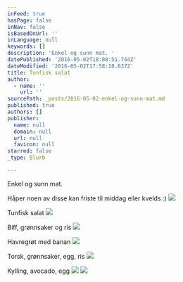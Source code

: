 ```yaml
---
inFeed: true
hasPage: false
inNav: false
isBasedOnUrl: ''
inLanguage: null
keywords: []
description: 'Enkel og sunn mat. '
datePublished: '2016-05-02T18:08:51.744Z'
dateModified: '2016-05-02T17:58:18.637Z'
title: Tunfisk salat
author:
  - name: ''
    url: ''
sourcePath: _posts/2016-05-02-enkel-og-sunn-mat.md
published: true
authors: []
publisher:
  name: null
  domain: null
  url: null
  favicon: null
starred: false
_type: Blurb

---
```

Enkel og sunn mat. 

Håper noen av disse kan friste til middag eller kvelds :)
![](https://the-grid-user-content.s3-us-west-2.amazonaws.com/903e7267-19a0-4a6b-99e0-beb37fa11c80.jpg)

Tunfisk salat
![](https://the-grid-user-content.s3-us-west-2.amazonaws.com/0ac436ef-3500-4530-ab60-eb03f783150d.jpg)

Biff, grønnsaker og ris
![](https://s3-us-west-2.amazonaws.com/the-grid-img/p/bd863398be1079394af210b70cad4d4ceb80ab82.jpg)

Havregrøt med banan
![](https://the-grid-user-content.s3-us-west-2.amazonaws.com/160af56f-3cb5-41c3-b16e-47f839f24ea1.jpg)

Torsk, grønnsaker, egg, ris
![](https://the-grid-user-content.s3-us-west-2.amazonaws.com/e4af4428-b522-471b-9539-c9dbd862d593.jpg)

Kylling, avocado, egg
![](https://the-grid-user-content.s3-us-west-2.amazonaws.com/b7e769ad-203a-4685-b9c5-501a2c9e6d18.jpg)
![](https://the-grid-user-content.s3-us-west-2.amazonaws.com/f761aca8-07b2-4f62-8bf8-0bd13b35c2b1.jpg)